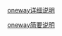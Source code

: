 [oneway详细说明](https://linus.blog.csdn.net/article/details/104284978?spm=1001.2101.3001.6650.2&utm_medium=distribute.pc_relevant.none-task-blog-2%7Edefault%7ECTRLIST%7ERate-2-104284978-blog-73292012.pc_relevant_recovery_v2&depth_1-utm_source=distribute.pc_relevant.none-task-blog-2%7Edefault%7ECTRLIST%7ERate-2-104284978-blog-73292012.pc_relevant_recovery_v2&utm_relevant_index=3)

[oneway简要说明](https://blog.csdn.net/u010164190/article/details/73292012)
